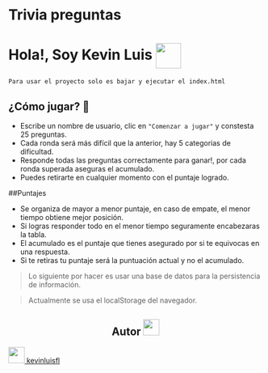 # Trivia preguntas
<h1> Hola!, Soy Kevin Luis <img align="center" src = "https://raw.githubusercontent.com/MartinHeinz/MartinHeinz/master/wave.gif" width = 50px> </h1>

` Para usar el proyecto solo es bajar y ejecutar el index.html `

## ¿Cómo jugar? 🤷
- Escribe un nombre de usuario, clic en `"Comenzar a jugar"` y constesta 25 preguntas.
- Cada ronda será más difícil que la anterior, hay 5 categorias de dificultad.
- Responde todas las preguntas correctamente para ganar!, por cada ronda superada aseguras el acumulado. 
- Puedes retirarte en cualquier momento con el puntaje logrado.

##Puntajes
- Se organiza de mayor a menor puntaje, en caso de empate, el menor tiempo obtiene mejor posición.
- Si logras responder todo en el menor tiempo seguramente encabezaras la tabla.
- El acumulado es el puntaje que tienes asegurado por si te equivocas en una respuesta.
- Si te retiras tu puntaje será la puntuación actual y no el acumulado.

> Lo siguiente por hacer es usar una base de datos para la persistencia de información. 

> Actualmente se usa el localStorage del navegador.


<h2 align="center">Autor <img src = "https://media2.giphy.com/media/QssGEmpkyEOhBCb7e1/giphy.gif?cid=ecf05e47a0n3gi1bfqntqmob8g9aid1oyj2wr3ds3mg700bl&rid=giphy.gif" width = 32px></h2>
<a href="https://github.com/kevinluisfl/"><img src='https://cdn-icons-png.flaticon.com/512/25/25231.png' width='32px' > kevinluisfl </a>
